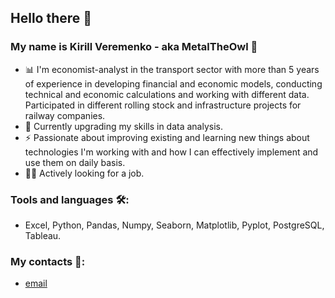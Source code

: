 ## Hello there 👋

### My name is Kirill Veremenko - aka MetalTheOwl 🦉

- 📊 I'm economist-analyst in the transport sector with more than 5 years of experience in developing financial and economic models, conducting technical and economic calculations and working with different data. Participated in different rolling stock and infrastructure projects for railway companies.
- 🔭 Currently upgrading my skills in data analysis.
- ⚡ Passionate about improving existing and learning new things about technologies I'm working with and how I can effectively implement and use them on daily basis.
- 🙋‍♂️ Actively looking for a job.

### Tools and languages 🛠:
- Excel, Python, Pandas, Numpy, Seaborn, Matplotlib, Pyplot, PostgreSQL, Tableau.

### My contacts 📠:
- [email](mailto:vka1997@yandex.ru)
